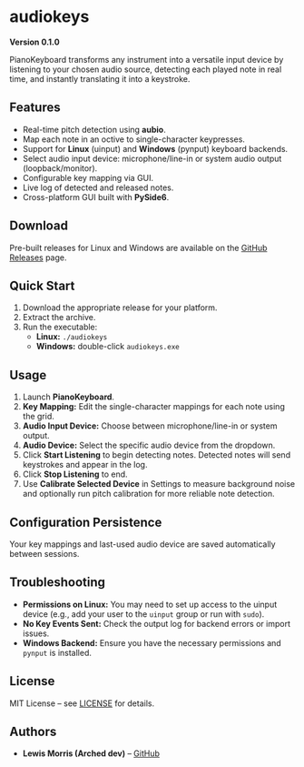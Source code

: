 # audiokeys

**Version 0.1.0**

PianoKeyboard transforms any instrument into a versatile input device by listening to your chosen
audio source, detecting each played note in real time, and instantly translating it into a keystroke.

## Features

- Real-time pitch detection using **aubio**.
- Map each note in an octive to single-character keypresses.
- Support for **Linux** (uinput) and **Windows** (pynput) keyboard backends.
- Select audio input device: microphone/line-in or system audio output (loopback/monitor).
- Configurable key mapping via GUI.
- Live log of detected and released notes.
- Cross-platform GUI built with **PySide6**.

## Download

Pre-built releases for Linux and Windows are available on the [GitHub Releases](https://github.com/lewis-morris/audiokeys/releases) page.

## Quick Start

1. Download the appropriate release for your platform.
2. Extract the archive.
3. Run the executable:
   - **Linux:** `./audiokeys`
   - **Windows:** double-click `audiokeys.exe`

## Usage

1. Launch **PianoKeyboard**.
2. **Key Mapping:** Edit the single-character mappings for each note using the grid.
3. **Audio Input Device:** Choose between microphone/line-in or system output.
4. **Audio Device:** Select the specific audio device from the dropdown.
5. Click **Start Listening** to begin detecting notes. Detected notes will send keystrokes and appear in the log.
6. Click **Stop Listening** to end.
7. Use **Calibrate Selected Device** in Settings to measure background noise and
   optionally run pitch calibration for more reliable note detection.

## Configuration Persistence

Your key mappings and last-used audio device are saved automatically between sessions.

## Troubleshooting

- **Permissions on Linux:** You may need to set up access to the uinput device (e.g., add your user to the `uinput` group or run with `sudo`).
- **No Key Events Sent:** Check the output log for backend errors or import issues.
- **Windows Backend:** Ensure you have the necessary permissions and `pynput` is installed.


## License

MIT License – see [LICENSE](https://github.com/lewis-morris/audiokeys/blob/main/LICENSE) for details.

## Authors

- **Lewis Morris (Arched dev)** – [GitHub](https://github.com/lewis-morris)